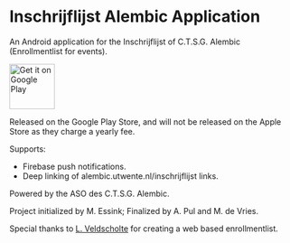 # Inschrijflijst Alembic Application
An Android application for the Inschrijflijst of C.T.S.G. Alembic (Enrollmentlist for events).

[<img src="https://play.google.com/intl/en_us/badges/images/generic/en_badge_web_generic.png"
    alt="Get it on Google Play"
    height="80">](https://play.google.com/store/apps/details?id=com.enrollmentlist.alembic)

Released on the Google Play Store, and will not be released on the Apple Store as they charge a yearly fee.

Supports:
- Firebase push notifications.
- Deep linking of alembic.utwente.nl/inschrijflijst links.

Powered by the ASO des C.T.S.G. Alembic.

Project initialized by M. Essink; Finalized by A. Pul and M. de Vries.

Special thanks to [L. Veldscholte](https://github.com/Compizfox) for creating a web based enrollmentlist.
